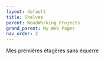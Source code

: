 ```yaml
---
layout: default
title: Shelves
parent: WoodWorking Projects
grand_parent: My Web Pages
nav_order: 2
---
```

Mes premières étagères sans équerre